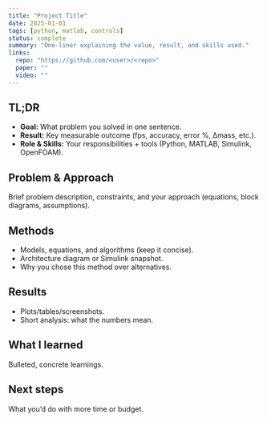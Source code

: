 ```yaml
---
title: "Project Title"
date: 2025-01-01
tags: [python, matlab, controls]
status: complete
summary: "One-liner explaining the value, result, and skills used."
links:
  repo: "https://github.com/<user>/<repo>"
  paper: ""
  video: ""
---
```


## TL;DR
- **Goal:** What problem you solved in one sentence.
- **Result:** Key measurable outcome (fps, accuracy, error %, Δmass, etc.).
- **Role & Skills:** Your responsibilities + tools (Python, MATLAB, Simulink, OpenFOAM).

## Problem & Approach
Brief problem description, constraints, and your approach (equations, block diagrams, assumptions).

## Methods
- Models, equations, and algorithms (keep it concise).
- Architecture diagram or Simulink snapshot.
- Why you chose this method over alternatives.

## Results
- Plots/tables/screenshots.
- Short analysis: what the numbers mean.

## What I learned
Bulleted, concrete learnings.

## Next steps
What you’d do with more time or budget.

